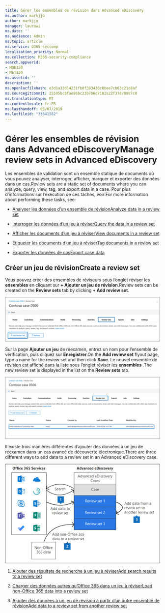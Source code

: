```yaml
---
title: Gérer les ensembles de révision dans Advanced eDiscovery
ms.author: markjjo
author: markjjo
manager: laurawi
ms.date: ''
ms.audience: Admin
ms.topic: article
ms.service: O365-seccomp
localization_priority: Normal
ms.collection: M365-security-compliance
search.appverid:
- MOE150
- MET150
ms.assetid: ''
description: ''
ms.openlocfilehash: e3d1a33d14231fb0f383436c0bee7cb63c21d8af
ms.sourcegitcommit: 25595bc8fae96bc23b7b6d7102a22f37878987c0
ms.translationtype: MT
ms.contentlocale: fr-FR
ms.lasthandoff: 05/07/2019
ms.locfileid: "33641582"
---
```

# <a name="manage-review-sets-in-advanced-ediscovery"></a><span data-ttu-id="78ea4-102">Gérer les ensembles de révision dans Advanced eDiscovery</span><span class="sxs-lookup"><span data-stu-id="78ea4-102">Manage review sets in Advanced eDiscovery</span></span>

<span data-ttu-id="78ea4-103">Les ensembles de validation sont un ensemble statique de documents où vous pouvez analyser, interroger, afficher, marquer et exporter des données dans un cas.</span><span class="sxs-lookup"><span data-stu-id="78ea4-103">Review sets are a static set of documents where you can analyze, query, view, tag, and export data in a case.</span></span> <span data-ttu-id="78ea4-104">Pour plus d’informations sur l’exécution de ces tâches, voir:</span><span class="sxs-lookup"><span data-stu-id="78ea4-104">For more information about performing these tasks, see:</span></span>

- [<span data-ttu-id="78ea4-105">Analyser les données d’un ensemble de révision</span><span class="sxs-lookup"><span data-stu-id="78ea4-105">Analyze data in a review set</span></span>](analyzing-data-in-review-set.md)

- [<span data-ttu-id="78ea4-106">Interroger les données d’un jeu à réviser</span><span class="sxs-lookup"><span data-stu-id="78ea4-106">Query the data in a review set</span></span>](review-set-search.md)

- [<span data-ttu-id="78ea4-107">Afficher les documents d’un jeu à réviser</span><span class="sxs-lookup"><span data-stu-id="78ea4-107">View documents in a review set</span></span>](view-documents-in-review-set.md)

- [<span data-ttu-id="78ea4-108">Étiqueter les documents d’un jeu à réviser</span><span class="sxs-lookup"><span data-stu-id="78ea4-108">Tag documents in a review set</span></span>](tagging-documents.md)

- [<span data-ttu-id="78ea4-109">Exporter les données de cas</span><span class="sxs-lookup"><span data-stu-id="78ea4-109">Export case data</span></span>](exporting-data-ediscover20.md)

## <a name="create-a-review-set"></a><span data-ttu-id="78ea4-110">Créer un jeu de révision</span><span class="sxs-lookup"><span data-stu-id="78ea4-110">Create a review set</span></span>

<span data-ttu-id="78ea4-111">Vous pouvez créer des ensembles de réviseurs sous l’onglet réviser les **ensembles** en cliquant sur **+ Ajouter un jeu de révision**.</span><span class="sxs-lookup"><span data-stu-id="78ea4-111">Review sets can be created on the **Review sets** tab by clicking **+ Add review set**.</span></span>

![Ajouter un jeu de révision](../media/f45c51d9-585d-47d1-b7fb-0288715e0b6a.png)

<span data-ttu-id="78ea4-113">Sur la page **Ajouter un jeu** de réexamen, entrez un nom pour l’ensemble de vérification, puis cliquez sur **Enregistrer**.</span><span class="sxs-lookup"><span data-stu-id="78ea4-113">On the **Add review set** flyout page, type a name for the review set and then click **Save**.</span></span>  <span data-ttu-id="78ea4-114">Le nouvel ensemble de révision est affiché dans la liste sous l’onglet réviser les **ensembles** .</span><span class="sxs-lookup"><span data-stu-id="78ea4-114">The new review set is displayed in the list on the **Review sets** tab.</span></span>

![Nouvel ensemble de réexamens figurant dans l’onglet Review Set](../media/AeDnewreviewset.png)

<span data-ttu-id="78ea4-116">Il existe trois manières différentes d’ajouter des données à un jeu de réexamen dans un cas avancé de découverte électronique.</span><span class="sxs-lookup"><span data-stu-id="78ea4-116">There are three different ways to add data to a review set in an Advanced eDiscovery case.</span></span>

![Trois méthodes d’ajout à des ensembles de réviseurs](../media/1f1f4efd-c03b-4255-bc3d-df358e56549c.png)

1. [<span data-ttu-id="78ea4-118">Ajouter des résultats de recherche à un jeu à réviser</span><span class="sxs-lookup"><span data-stu-id="78ea4-118">Add search results to a review set</span></span>](add-data-to-review-set.md)

2. [<span data-ttu-id="78ea4-119">Charger des données autres qu’Office 365 dans un jeu à réviser</span><span class="sxs-lookup"><span data-stu-id="78ea4-119">Load non-Office 365 data into a review set</span></span>](load-non-office365-data.md)

3. [<span data-ttu-id="78ea4-120">Ajouter des données à un jeu de révision à partir d’un autre ensemble de révision</span><span class="sxs-lookup"><span data-stu-id="78ea4-120">Add data to a review set from another review set</span></span>](add-data-to-review-set-from-another-review-set.md)